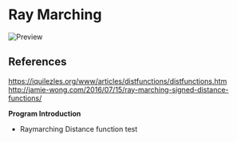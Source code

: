 # Ray Marching  
![Preview](RayMarch.gif)

## References  
https://iquilezles.org/www/articles/distfunctions/distfunctions.htm  
http://jamie-wong.com/2016/07/15/ray-marching-signed-distance-functions/

__Program Introduction__  
* Raymarching Distance function test
